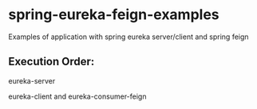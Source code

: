 # spring-eureka-feign-examples
Examples of application with spring eureka server/client and spring feign


## Execution Order:
eureka-server

eureka-client and eureka-consumer-feign
